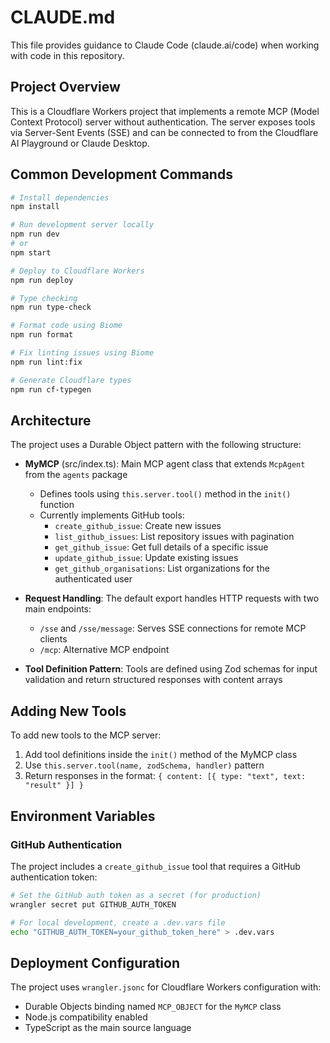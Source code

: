 # CLAUDE.md

This file provides guidance to Claude Code (claude.ai/code) when working with code in this repository.

## Project Overview

This is a Cloudflare Workers project that implements a remote MCP (Model Context Protocol) server without authentication. The server exposes tools via Server-Sent Events (SSE) and can be connected to from the Cloudflare AI Playground or Claude Desktop.

## Common Development Commands

```bash
# Install dependencies
npm install

# Run development server locally
npm run dev
# or
npm start

# Deploy to Cloudflare Workers
npm run deploy

# Type checking
npm run type-check

# Format code using Biome
npm run format

# Fix linting issues using Biome
npm run lint:fix

# Generate Cloudflare types
npm run cf-typegen
```

## Architecture

The project uses a Durable Object pattern with the following structure:

- **MyMCP** (src/index.ts): Main MCP agent class that extends `McpAgent` from the `agents` package
  - Defines tools using `this.server.tool()` method in the `init()` function
  - Currently implements GitHub tools:
    - `create_github_issue`: Create new issues
    - `list_github_issues`: List repository issues with pagination
    - `get_github_issue`: Get full details of a specific issue
    - `update_github_issue`: Update existing issues
    - `get_github_organisations`: List organizations for the authenticated user
  
- **Request Handling**: The default export handles HTTP requests with two main endpoints:
  - `/sse` and `/sse/message`: Serves SSE connections for remote MCP clients
  - `/mcp`: Alternative MCP endpoint
  
- **Tool Definition Pattern**: Tools are defined using Zod schemas for input validation and return structured responses with content arrays

## Adding New Tools

To add new tools to the MCP server:
1. Add tool definitions inside the `init()` method of the MyMCP class
2. Use `this.server.tool(name, zodSchema, handler)` pattern
3. Return responses in the format: `{ content: [{ type: "text", text: "result" }] }`

## Environment Variables

### GitHub Authentication
The project includes a `create_github_issue` tool that requires a GitHub authentication token:

```bash
# Set the GitHub auth token as a secret (for production)
wrangler secret put GITHUB_AUTH_TOKEN

# For local development, create a .dev.vars file
echo "GITHUB_AUTH_TOKEN=your_github_token_here" > .dev.vars
```

## Deployment Configuration

The project uses `wrangler.jsonc` for Cloudflare Workers configuration with:
- Durable Objects binding named `MCP_OBJECT` for the `MyMCP` class
- Node.js compatibility enabled
- TypeScript as the main source language